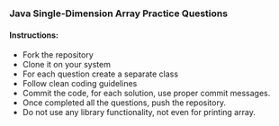 ### Java Single-Dimension Array Practice Questions
#### Instructions:
- Fork the repository
- Clone it on your system
- For each question create a separate class
- Follow clean coding guidelines
- Commit the code, for each solution, use proper commit messages.
- Once completed all the questions, push the repository.
- Do not use any library functionality, not even for printing array.
